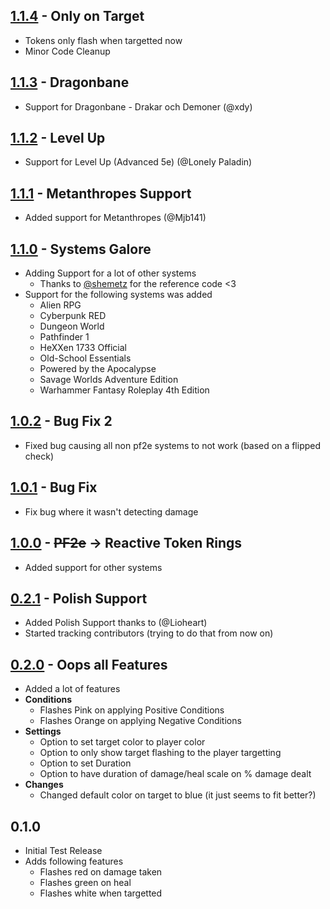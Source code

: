 ## [1.1.4](https://github.com/ChasarooniZ/PF2e-Reactive-Token-Ring/compare/1.1.3...1.1.4) - Only on Target
- Tokens only flash when targetted now
- Minor Code Cleanup
## [1.1.3](https://github.com/ChasarooniZ/PF2e-Reactive-Token-Ring/compare/1.1.2...1.1.3) - Dragonbane
- Support for Dragonbane - Drakar och Demoner (@xdy)

## [1.1.2](https://github.com/ChasarooniZ/PF2e-Reactive-Token-Ring/compare/1.1.1...1.1.2) - Level Up
- Support for Level Up (Advanced 5e) (@Lonely Paladin)

## [1.1.1](https://github.com/ChasarooniZ/PF2e-Reactive-Token-Ring/compare/1.1.0...1.1.1) - Metanthropes Support
- Added support for Metanthropes (@Mjb141)

## [1.1.0](https://github.com/ChasarooniZ/PF2e-Reactive-Token-Ring/compare/1.0.2...1.1.0) - Systems Galore
- Adding Support for a lot of other systems
  - Thanks to [@shemetz](https://github.com/shemetz/tokenmagic-automatic-wounds/blob/master/scripts/system-compatibility.js) for the reference code <3
- Support for the following systems was added
  - Alien RPG
  - Cyberpunk RED
  - Dungeon World
  - Pathfinder 1
  - HeXXen 1733 Official
  - Old-School Essentials
  - Powered by the Apocalypse
  - Savage Worlds Adventure Edition
  - Warhammer Fantasy Roleplay 4th Edition
## [1.0.2](https://github.com/ChasarooniZ/PF2e-Reactive-Token-Ring/compare/1.0.1...1.0.2) - Bug Fix 2
- Fixed bug causing all non pf2e systems to not work (based on a flipped check)
## [1.0.1](https://github.com/ChasarooniZ/PF2e-Reactive-Token-Ring/compare/1.0.0...1.0.1) - Bug Fix
- Fix bug where it wasn't detecting damage
## [1.0.0](https://github.com/ChasarooniZ/PF2e-Reactive-Token-Ring/compare/0.2.1...1.0.0) - ~~PF2e~~ -> Reactive Token Rings
- Added support for other systems
## [0.2.1](https://github.com/ChasarooniZ/PF2e-Reactive-Token-Ring/compare/0.2.1...1.0.0) - Polish Support
- Added Polish Support thanks to (@Lioheart)
- Started tracking contributors (trying to do that from now on)
## [0.2.0](https://github.com/ChasarooniZ/PF2e-Reactive-Token-Ring/compare/0.1.0...0.2.0) - Oops all Features
- Added a lot of features
- **Conditions**
  - Flashes Pink on applying Positive Conditions
  - Flashes Orange on applying Negative Conditions
- **Settings**
  - Option to set target color to player color
  - Option to only show target flashing to the player targetting
  - Option to set Duration
  - Option to have duration of damage/heal scale on % damage dealt
- **Changes**
  - Changed default color on target to blue (it just seems to fit better?)
## 0.1.0
- Initial Test Release
- Adds following features
  - Flashes red on damage taken
  - Flashes green on heal
  - Flashes white when targetted
